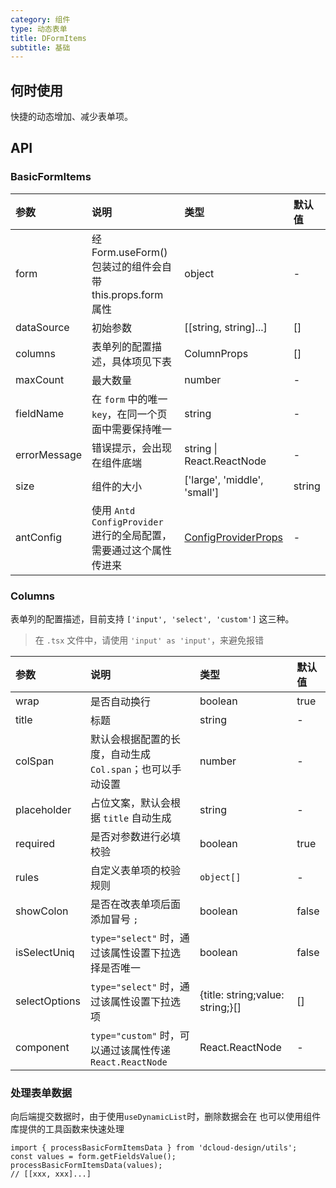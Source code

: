 ```yaml
---
category: 组件
type: 动态表单
title: DFormItems
subtitle: 基础
---
```


## 何时使用

快捷的动态增加、减少表单项。



## API

### BasicFormItems

| 参数       | 说明           | 类型                | 默认值 |
| :--------- | :------------- | :------------------ | :----- |
| form      | 经 Form.useForm() 包装过的组件会自带 this.props.form 属性     | object              | -      |
| dataSource      | 初始参数    | [[string, string]...]              |  []      |
| columns | 表单列的配置描述，具体项见下表 | ColumnProps | []     |
| maxCount | 最大数量 | number | -      |
| fieldName | 在 `form` 中的唯一 `key`，在同一个页面中需要保持唯一 | string | -      |
| errorMessage | 错误提示，会出现在组件底端 | string \| React.ReactNode | -      |
| size | 组件的大小 | ['large', 'middle', 'small'] | string | 'middle'      |
| antConfig | 使用 `Antd ConfigProvider` 进行的全局配置，需要通过这个属性传进来 | [ConfigProviderProps](https://github.com/ant-design/ant-design/blob/master/components/config-provider/index.tsx) | - |

### Columns

表单列的配置描述，目前支持 `['input', 'select', 'custom']` 这三种。

> 在 `.tsx` 文件中，请使用 `'input' as 'input'`，来避免报错

| 参数       | 说明           | 类型                | 默认值 |
| :--------- | :------------- | :------------------ | :----- |
| wrap      | 是否自动换行    | boolean             |  true     |
| title      | 标题    | string              |  -      |
| colSpan      | 默认会根据配置的长度，自动生成 `Col.span`；也可以手动设置    | number              |  -      |
| placeholder | 占位文案，默认会根据 `title` 自动生成 | string | -     |
| required | 是否对参数进行必填校验 | boolean | true      |
| rules | 自定义表单项的校验规则 | `object[]` | -      |
| showColon | 是否在改表单项后面添加冒号 `; ` | boolean | false      |
| isSelectUniq | `type="select"` 时，通过该属性设置下拉选择是否唯一 | boolean | false      |
| selectOptions | `type="select"` 时，通过该属性设置下拉选项 | {title: string;value: string;}[] | []      |
| component | `type="custom"` 时，可以通过该属性传递 `React.ReactNode` |  React.ReactNode | -      |


### 处理表单数据

向后端提交数据时，由于使用`useDynamicList`时，删除数据会在 也可以使用组件库提供的工具函数来快速处理

```
import { processBasicFormItemsData } from 'dcloud-design/utils';
const values = form.getFieldsValue();
processBasicFormItemsData(values);
// [[xxx, xxx]...]
```
